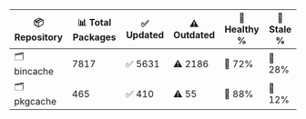 | 📦 Repository | 📊 Total Packages | ✅ Updated | ⚠️ Outdated | 💚 Healthy % | 🔴 Stale % |
|---------------|-------------------|------------|-------------|-------------|------------|
| 🗂️ bincache | 7817 | ✅ 5631 | ⚠️ 2186 | 💚 72% | 🔴 28% |
| 🗂️ pkgcache | 465 | ✅ 410 | ⚠️ 55 | 💚 88% | 🔴 12% |
